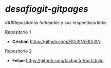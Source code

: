# ***desafiogit-gitpages***

###Repositorios forkeados y sus respectivos links
  
 Repositorio 1 
 - **Cristian**
 https://github.com/ElCriSN/ElCriSN
 
 Repositorio 2
 - **Felipe**
 https://github.com/facbgnto/portafolio
